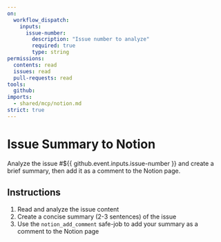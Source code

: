 ```yaml
---
on:
  workflow_dispatch:
    inputs:
      issue-number:
        description: "Issue number to analyze"
        required: true
        type: string
permissions:
  contents: read
  issues: read
  pull-requests: read
tools:
  github:
imports:
  - shared/mcp/notion.md
strict: true
---
```


# Issue Summary to Notion

Analyze the issue #${{ github.event.inputs.issue-number }} and create a brief summary, then add it as a comment to the Notion page.

## Instructions

1. Read and analyze the issue content
2. Create a concise summary (2-3 sentences) of the issue
3. Use the `notion_add_comment` safe-job to add your summary as a comment to the Notion page
